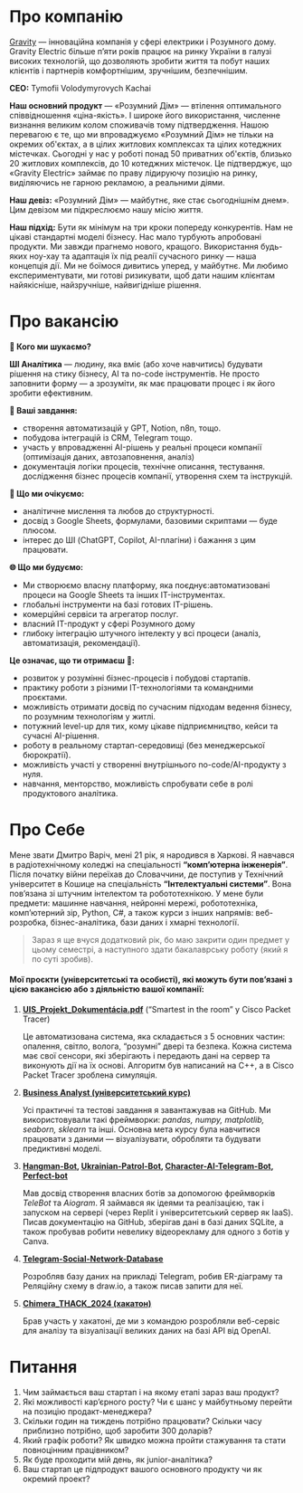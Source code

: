 # Про компанію
[Gravity](https://gravity.com.ua/) — інноваційна компанія у сфері електрики і Розумного дому. Gravity Electric більше п’яти років працює на ринку України в галузі високих технологій, що дозволяють зробити життя та побут наших клієнтів і партнерів комфортнішим, зручнішим, безпечнішим.

**CEO:** Tymofii Volodymyrovych Kachai

**Наш основний продукт** — «Розумний Дім» — втілення оптимального співвідношення «ціна-якість». І широке його використання, численне визнання великим колом споживачів тому підтвердження. Нашою перевагою є те, що ми впроваджуємо «Розумний Дім» не тільки на окремих об'єктах, а в цілих житлових комплексах та цілих котеджних містечках. Сьогодні у нас у роботі понад 50 приватних об'єктів, близько 20 житлових комплексів, до 10 котеджних містечок. Це підтверджує, що «Gravity Electric» займає по праву лідируючу позицію на ринку, виділяючись не гарною рекламою, а реальними діями.

**Наш девіз:** «Розумний Дім» — майбутнє, яке стає сьогоднішнім днем». Цим девізом ми підкреслюємо нашу місію життя.

**Наш підхід:** Бути як мінімум на три кроки попереду конкурентів. Нам не цікаві стандартні моделі бізнесу. Нас мало турбують апробовані продукти. Ми завжди прагнемо нового, кращого. Використання будь-яких ноу-хау та адаптація їх під реалії сучасного ринку — наша концепція дії. Ми не боїмося дивитись уперед, у майбутнє. Ми любимо експериментувати, ми готові ризикувати, щоб дати нашим клієнтам найякісніше, найзручніше, найвигідніше рішення.

# Про вакансію

**👤 Кого ми шукаємо?**

**ШІ Аналітика** — людину, яка вміє (або хоче навчитись) будувати рішення на стику бізнесу, AI та no-code інструментів. Не просто заповнити форму — а зрозуміти, як має працювати процес і як його зробити ефективним.

**🧠 Ваші завдання:**
- створення автоматизацій у GPT, Notion, n8n, тощо.
- побудова інтеграцій із CRM, Telegram тощо.
- участь у впровадженні AI-рішень у реальні процеси компанії (оптимізація даних, автозаповнення, аналіз)
- документація логіки процесів, технічне описання, тестування. дослідження бізнес процесів компанії, утворення схем та інструкцій.

**📌 Що ми очікуємо:**
- аналітичне мислення та любов до структурності.
- досвід з Google Sheets, формулами, базовими скриптами — буде плюсом.
- інтерес до ШІ (ChatGPT, Copilot, AI-плагіни) і бажання з цим працювати.

**🌐 Що ми будуємо:**
- Ми створюємо власну платформу, яка поєднує:автоматизовані процеси на Google Sheets та інших IT-інструментах.
- глобальні інструменти на базі готових IT-рішень.
- комерційні сервіси та агрегатор послуг.
- власний IT-продукт у сфері Розумного дому
- глибоку інтеграцію штучного інтелекту у всі процеси (аналіз, автоматизація, рекомендації).

**Це означає, що ти отримаєш 🎁:**

- розвиток у розумінні бізнес-процесів і побудові стартапів.
- практику роботи з різними IT-технологіями та командними проєктами.
- можливість отримати досвід по сучасним підходам ведення бізнесу, по розумним технологіям у житлі.
- потужний level-up для тих, кому цікаве підприємництво, кейси та сучасні AI-рішення.
- роботу в реальному стартап-середовищі (без менеджерської бюрократії).
- можливість участі у створенні внутрішнього no-code/AI-продукту з нуля.
- навчання, менторство, можливість спробувати себе в ролі продуктового аналітика.

# Про Себе

Мене звати Дмитро Варіч, мені 21 рік, я народився в Харкові. Я навчався в радіотехнічному коледжі на спеціальності **“комп’ютерна інженерія”**. Після початку війни переїхав до Словаччини, де поступив у Технічний університет в Кошице на спеціальність **“Інтелектуальні системи”**. Вона пов’язана зі штучним інтелектом та робототехнікою. У мене були предмети: машинне навчання, нейронні мережі, робототехніка, комп’ютерний зір, Python, C#, а також курси з інших напрямів: веб-розробка, бізнес-аналітика, бази даних і хмарні технології.

> Зараз я ще вчуся додатковий рік, бо маю закрити один предмет у цьому семестрі, а наступного здати бакалаврську роботу (який я по суті зробив).

#### Мої проєкти (університетські та особисті), які можуть бути пов’язані з цією вакансією або з діяльністю вашої компанії:

1. [**UIS\_Projekt\_Dokumentácia.pdf**](https://github.com/dmytro-varich/Programming-Problems-Solutions/blob/main/university-assignments/tuke/uis/UIS_Projekt_Dokument%C3%A1cia.pdf) (“Smartest in the room” у Cisco Packet Tracer)
   
    Це автоматизована система, яка складається з 5 основних частин: опалення, світло, волога, “розумні” двері та безпека. Кожна система має свої сенсори, які зберігають і передають дані на сервер та виконують дії на їх основі. Алгоритм був написаний на C++, а в Cisco Packet Tracer зроблена симуляція.

2. [**Business Analyst (університетський курс)**](https://github.com/dmytro-varich/Programming-Problems-Solutions/tree/main/university-assignments/tuke/business_analytics)

   Усі практичні та тестові завдання я завантажував на GitHub. Ми використовували такі фреймворки: *pandas, numpy, matplotlib, seaborn, sklearn* та інші. Основна мета курсу була навчитися працювати з даними — візуалізувати, обробляти та будувати предиктивні моделі.

3. **[Hangman-Bot](https://github.com/dmytro-varich/Hangman-Bot), [Ukrainian-Patrol-Bot](https://github.com/dmytro-varich/Ukrainian-Patrol-Bot), [Character-AI-Telegram-Bot](https://github.com/dmytro-varich/Character-AI-Telegram-Bot), [Perfect-bot](https://github.com/dmytro-varich/Perfect-bot)**

   Мав досвід створення власних ботів за допомогою фреймворків *TeleBot* та *Aiogram*. Я займався як ідеями та реалізацією, так і запуском на сервері (через Replit і університетський сервер як IaaS). Писав документацію на GitHub, зберігав дані в базі даних SQLite, а також пробував робити невелику відеорекламу для одного з ботів у Canva.

4. [**Telegram-Social-Network-Database**](https://github.com/dmytro-varich/Telegram-Social-Network-Database)

   Розробляв базу даних на прикладі Telegram, робив ER-діаграму та Реляційну схему в draw.io, а також писав запити для неї.   

5. [**Chimera\_THACK\_2024 (хакатон)**](https://github.com/ywindows98/Chimera_THACK_2024)

   Брав участь у хакатоні, де ми з командою розробляли веб-сервіс для аналізу та візуалізації великих даних на базі API від OpenAI.

# Питання
1. Чим займається ваш стартап і на якому етапі зараз ваш продукт?
2. Які можливості кар’єрного росту? Чи є шанс у майбутньому перейти на позицію продакт-менеджера?
3. Скільки годин на тиждень потрібно працювати? Скільки часу приблизно потрібно, щоб заробити 300 доларів?
4. Який графік роботи? Як швидко можна пройти стажування та стати повноцінним працівником?
5. Як буде проходити мій день, як junior-аналітика?
6. Ваш стартап це підпродукт вашого основного продукту чи як окремий проект?

